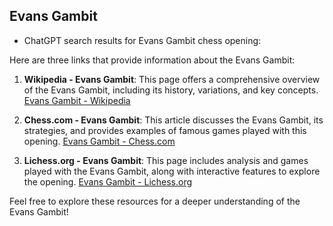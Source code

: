 ## Evans Gambit

 + ChatGPT search results for Evans Gambit chess opening:

Here are three links that provide information about the Evans Gambit:

1. **Wikipedia - Evans Gambit**: This page offers a comprehensive overview of the Evans Gambit, including its history, variations, and key concepts.
   [Evans Gambit - Wikipedia](https://en.wikipedia.org/wiki/Evans_Gambit)

2. **Chess.com - Evans Gambit**: This article discusses the Evans Gambit, its strategies, and provides examples of famous games played with this opening.
   [Evans Gambit - Chess.com](https://www.chess.com/openings/Evans-Gambit)

3. **Lichess.org - Evans Gambit**: This page includes analysis and games played with the Evans Gambit, along with interactive features to explore the opening.
   [Evans Gambit - Lichess.org](https://lichess.org/opening/Evans_Gambit)

Feel free to explore these resources for a deeper understanding of the Evans Gambit!
